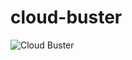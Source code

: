 # cloud-buster

![Cloud Buster](https://user-images.githubusercontent.com/11281373/72390088-cc582a80-3721-11ea-9353-1d0671b684da.jpg)
